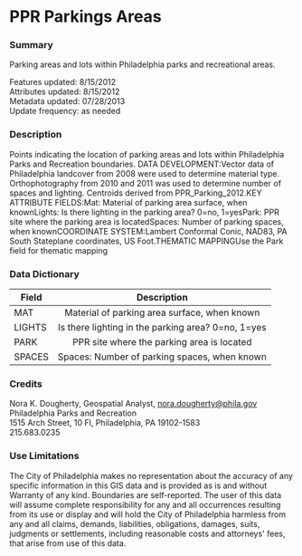 # PPR Parkings Areas

### Summary  

Parking areas and lots within Philadelphia parks and recreational areas.  
  
Features updated: 8/15/2012  
Attributes updated: 8/15/2012  
Metadata updated: 07/28/2013  
Update frequency: as needed

### Description  

Points indicating the location of parking areas and lots within Philadelphia Parks and Recreation boundaries. DATA DEVELOPMENT:Vector data of Philadelphia landcover from 2008 were used to determine material type. Orthophotography from 2010 and 2011 was used to determine number of spaces and lighting. Centroids derived from PPR_Parking_2012.KEY ATTRIBUTE FIELDS:Mat: Material of parking area surface, when knownLights: Is there lighting in the parking area? 0=no, 1=yesPark: PPR site where the parking area is locatedSpaces: Number of parking spaces, when knownCOORDINATE SYSTEM:Lambert Conformal Conic, NAD83, PA South Stateplane coordinates, US Foot.THEMATIC MAPPINGUse the Park field for thematic mapping  

### Data Dictionary

| Field | Description  
| ----- | :----------:   
| MAT | Material of parking area surface, when known  
| LIGHTS | Is there lighting in the parking area? 0=no, 1=yes 
| PARK | PPR site where the parking area is located 
| SPACES | Spaces: Number of parking spaces, when known
 


### Credits  

Nora K. Dougherty, Geospatial Analyst, nora.dougherty@phila.gov
Philadelphia Parks and Recreation  
1515 Arch Street, 10 Fl, Philadelphia, PA  19102-1583  
215.683.0235 

### Use Limitations  

The City of Philadelphia makes no representation about the accuracy of any specific information in this GIS data and is provided as is and without Warranty of any kind. Boundaries are self-reported. The user of this data will assume complete responsibility for any and all occurrences resulting from its use or display and will hold the City of Philadelphia harmless from any and all claims, demands, liabilities, obligations, damages, suits, judgments or settlements, including reasonable costs and attorneys' fees, that arise from use of this data.